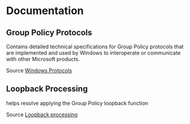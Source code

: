 # Documentation

## Group Policy Protocols 
Contains detailed technical specifications for Group Policy protocols that are implemented and used by Windows to interoperate or communicate with other Microsoft products. 

Source [Windows Protocols](https://learn.microsoft.com/en-us/openspecs/windows_protocols/ms-winprotlp)

## Loopback Processing
helps resolve applying the Group Policy loopback function 

Source [Loopback processing](https://learn.microsoft.com/en-us/troubleshoot/windows-server/group-policy/loopback-processing-of-group-policy)
